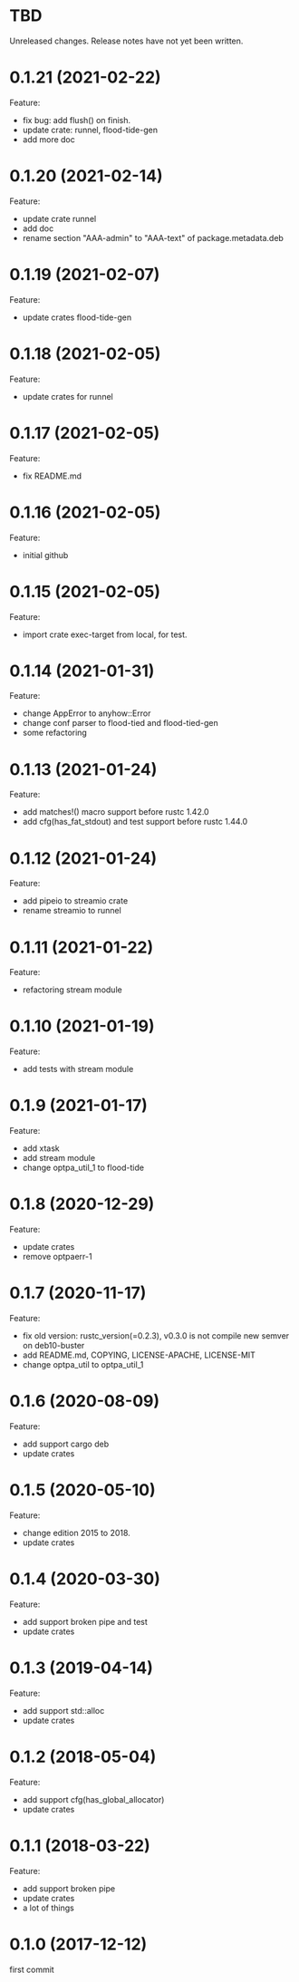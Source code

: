 TBD
===
Unreleased changes. Release notes have not yet been written.

0.1.21 (2021-02-22)
=====
Feature:

* fix bug: add flush() on finish.
* update crate: runnel, flood-tide-gen
* add more doc

0.1.20 (2021-02-14)
=====
Feature:

* update crate runnel
* add doc
* rename section "AAA-admin" to "AAA-text" of package.metadata.deb

0.1.19 (2021-02-07)
=====
Feature:

* update crates flood-tide-gen

0.1.18 (2021-02-05)
=====
Feature:

* update crates for runnel

0.1.17 (2021-02-05)
=====
Feature:

* fix README.md

0.1.16 (2021-02-05)
=====
Feature:

* initial github

0.1.15 (2021-02-05)
=====
Feature:

* import crate exec-target from local, for test.

0.1.14 (2021-01-31)
=====
Feature:

* change AppError to anyhow::Error
* change conf parser to flood-tied and flood-tied-gen
* some refactoring

0.1.13 (2021-01-24)
=====
Feature:

* add matches!() macro support before rustc 1.42.0
* add cfg(has_fat_stdout) and test support before rustc 1.44.0

0.1.12 (2021-01-24)
=====
Feature:

* add pipeio to streamio crate
* rename streamio to runnel

0.1.11 (2021-01-22)
=====
Feature:

* refactoring stream module

0.1.10 (2021-01-19)
=====
Feature:

* add tests with stream module

0.1.9 (2021-01-17)
=====
Feature:

* add xtask
* add stream module
* change optpa_util_1 to flood-tide

0.1.8 (2020-12-29)
=====
Feature:

* update crates
* remove optpaerr-1

0.1.7 (2020-11-17)
=====
Feature:

* fix old version: rustc_version(=0.2.3), v0.3.0 is not compile new semver on deb10-buster
* add README.md, COPYING, LICENSE-APACHE, LICENSE-MIT
* change optpa_util to optpa_util_1

0.1.6 (2020-08-09)
=====
Feature:

* add support cargo deb
* update crates

0.1.5 (2020-05-10)
=====
Feature:

* change edition 2015 to 2018.
* update crates

0.1.4 (2020-03-30)
=====
Feature:

* add support broken pipe and test
* update crates

0.1.3 (2019-04-14)
=====
Feature:

* add support std::alloc
* update crates

0.1.2 (2018-05-04)
=====
Feature:

* add support cfg(has_global_allocator)
* update crates

0.1.1 (2018-03-22)
=====
Feature:

* add support broken pipe
* update crates
* a lot of things

0.1.0 (2017-12-12)
=====
first commit
